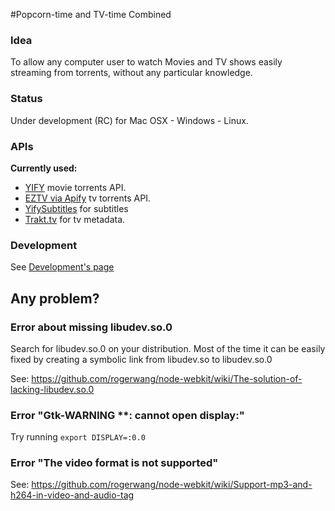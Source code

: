#Popcorn-time and TV-time Combined

### Idea

To allow any computer user to watch Movies and TV shows easily streaming from torrents, without any particular knowledge.


### Status

Under development (RC) for Mac OSX - Windows - Linux.

### APIs

**Currently used:**
- [YIFY](http://yts.re/api) movie torrents API.
- [EZTV via Apify](https://apify.heroku.com/resources/4fe34d909e610f0001000006) tv torrents API.
- [YifySubtitles](http://www.yifysubtitles.com) for subtitles
- [Trakt.tv](https://trakt.tv/) for tv metadata.

### Development

See [Development's page](https://github.com/popcorn-official/popcorn-app/wiki/Development)


## Any problem?

### Error about missing libudev.so.0
Search for libudev.so.0 on your distribution. Most of the time it can be easily fixed by creating a symbolic link from libudev.so to libudev.so.0

See: https://github.com/rogerwang/node-webkit/wiki/The-solution-of-lacking-libudev.so.0

### Error "Gtk-WARNING **: cannot open display:"
Try running `export DISPLAY=:0.0`

### Error "The video format is not supported"
See: https://github.com/rogerwang/node-webkit/wiki/Support-mp3-and-h264-in-video-and-audio-tag
